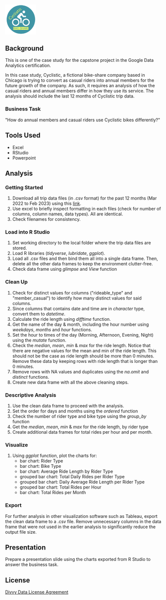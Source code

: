 <img src="https://github.com/wanM5078/bike_share_analysis/blob/main/img/cyclistic_logo.png" width="100">

## Background 
This is one of the case study for the capstone project in the Google Data Analytics certification. 

In this case study, Cyclistic, a fictional bike-share company based in Chicago is trying to convert as casual riders into annual members for the future growth of the company. As such, it requires an analysis of how the casual riders and annual members differ in how they use its service. The analysis should include the last 12 months of Cyclistic trip data.

### Business Task
"How do annual members and casual riders use Cyclistic bikes differently?"


## Tools Used
* Excel
* RStudio
* Powerpoint

## Analysis
### Getting Started
1. Download all trip data files (in .csv format) for the past 12 months (Mar 2022 to Feb 2023) using this [link](https://divvy-tripdata.s3.amazonaws.com/index.html).
2. Use excel to briefly inspect formatting in each files (check for number of columns, column names, data types). All are identical.
3. Check filenames for consistency.

### Load into R Studio
1. Set working directory to the local folder where the trip data files are stored.
2. Load R libraries (_tidyverse_, _lubridate_, _ggplot_).
3. Load all .csv files and then bind them all into a single data frame. Then, delete all the other data frames to keep the environment clutter-free.
4. Check data frame using _glimpse_ and _View_ function

### Clean Up
1. Check for distinct values for columns ("rideable_type" and "member_casual") to identify how many distinct values for said columns.
2. Since columns that contains date and time are in _character_ type, convert them to _datetime_. 
3. Calculate the ride length using _difftime_ function.
4. Get the name of the day & month, including the hour number using _weekdays_, _months_ and _hour_ functions.
5. Set the hour to times of the day (Morning, Afternoon, Evening, Night) using the _mutate_ function.
6. Check the _median_, _mean_, _min_ & _max_ for the ride length. Notice that there are negative values for the mean and min of the ride length. This should not be the case as ride length should be more than 0 minutes. Remove these data by keeping rows with ride length that is longer than 0 minutes.
7. Remove rows with NA values and duplicates using the _na.omit_ and _distinct_ functions.
8. Create new data frame with all the above cleaning steps.

### Descriptive Analysis
1. Use the clean data frame to proceed with the analysis. 
2. Set the order for days and months using the _ordered_ function
3. Check the number of rider type and bike type using the _group_by_ function
4. Get the _median_, _mean_, _min_ & _max_ for the ride length, by rider type
5. Create additional data frames for total rides per hour and per month.

### Visualize
1. Using _ggplot_ function, plot the charts for:
   - bar chart: Rider Type
   - bar chart: Bike Type
   - bar chart: Average Ride Length by Rider Type
   - grouped bar chart: Total Daily Rides per Rider Type 
   - grouped bar chart: Daily Average Ride Length per Rider Type 
   - grouped bar chart: Total Rides per Hour
   - bar chart: Total Rides per Month

### Export
For further analysis in other visualization software such as Tableau, export the clean data frame to a .csv file. Remove unnecessary columns in the data frame that were not used in the earlier analysis to significantly reduce the output file size.

## Presentation
Prepare a presentation slide using the charts exported from R Studio to answer the business task.


## License
[Divvy Data License Agreement](https://ride.divvybikes.com/data-license-agreement)
